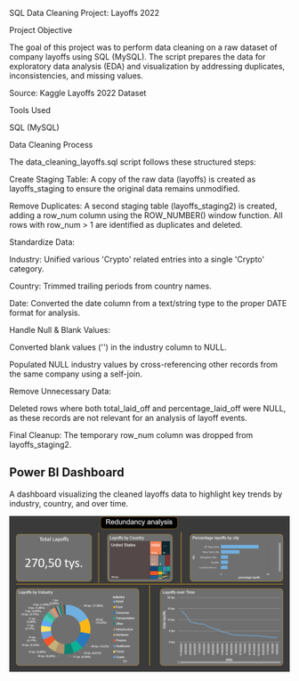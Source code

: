 SQL Data Cleaning Project: Layoffs 2022

Project Objective

The goal of this project was to perform data cleaning on a raw dataset of company layoffs using SQL (MySQL). The script prepares the data for exploratory data analysis (EDA) and visualization by addressing duplicates, inconsistencies, and missing values.

Source: Kaggle Layoffs 2022 Dataset

Tools Used

SQL (MySQL)

Data Cleaning Process

The data_cleaning_layoffs.sql script follows these structured steps:

Create Staging Table: A copy of the raw data (layoffs) is created as layoffs_staging to ensure the original data remains unmodified.

Remove Duplicates: A second staging table (layoffs_staging2) is created, adding a row_num column using the ROW_NUMBER() window function. All rows with row_num > 1 are identified as duplicates and deleted.

Standardize Data:

Industry: Unified various 'Crypto' related entries into a single 'Crypto' category.

Country: Trimmed trailing periods from country names.

Date: Converted the date column from a text/string type to the proper DATE format for analysis.

Handle Null & Blank Values:

Converted blank values ('') in the industry column to NULL.

Populated NULL industry values by cross-referencing other records from the same company using a self-join.

Remove Unnecessary Data:

Deleted rows where both total_laid_off and percentage_laid_off were NULL, as these records are not relevant for an analysis of layoff events.

Final Cleanup: The temporary row_num column was dropped from layoffs_staging2.

## Power BI Dashboard

A dashboard visualizing the cleaned layoffs data to highlight key trends by industry, country, and over time.

![Layoffs Dashboard](layoffs.png)

